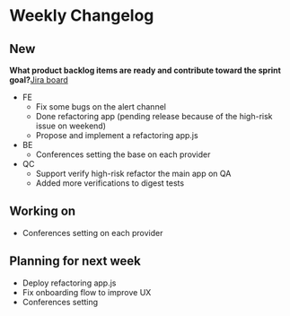 # Weekly Changelog
## New
**What product backlog items are ready and contribute toward the sprint goal?**[Jira board](https://basehq.atlassian.net/jira/software/projects/ENG/boards/2)
- FE
	- Fix some bugs on the alert channel
	- Done refactoring app (pending release because of the high-risk issue on weekend)
	- Propose and implement a refactoring app.js
- BE
	- Conferences setting the base on each provider
- QC
	- Support verify high-risk refactor the main app on QA
	- Added more verifications to digest tests

## Working on
- Conferences setting on each provider

## Planning for next week
- Deploy refactoring app.js
- Fix onboarding flow to improve UX
- Conferences setting